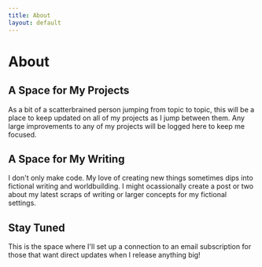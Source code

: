 ```yaml
---
title: About
layout: default
---
```


# About

## A Space for My Projects

As a bit of a scatterbrained person jumping from topic to topic, this will be a place to keep updated on all of my projects as I jump between them. Any large improvements to any of my projects will be logged here to keep me focused.

## A Space for My Writing

I don't only make code. My love of creating new things sometimes dips into fictional writing and worldbuilding. I might ocassionally create a post or two about my latest scraps of writing or larger concepts for my fictional settings.

## Stay Tuned

This is the space where I'll set up a connection to an email subscription for those that want direct updates when I release anything big!